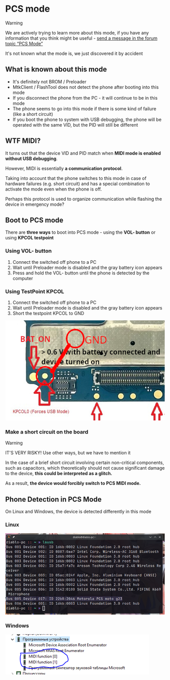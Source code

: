 # PCS mode

> [!WARNING]
> We are actively trying to learn more about this mode, if you have any information that you think might be useful - [send a message in the forum topic “PCS Mode”](https://github.com/orgs/moto-penangf/discussions/8)

It's not known what the mode is, we just discovered it by accident

## What is known about this mode
- It's definitely not BROM / Preloader
- MtkClient / FlashTool does not detect the phone after booting into this mode
- If you disconnect the phone from the PC - it will continue to be in this mode
- The phone seems to go into this mode if there is some kind of failure (like a short circuit)
- If you boot the phone to system with USB debugging, the phone will be operated with the same VID, but the PID will still be different

## WTF MIDI?
It turns out that the device VID and PID match when **MIDI mode is enabled without USB debugging**.

However, MIDI is essentially **a communication protocol**. 

Taking into account that the phone switches to this mode in case of hardware failures (e.g. short circuit) and has a special combination to activate the mode even when the phone is off.

Perhaps this protocol is used to organize communication while flashing the device in emergency mode? 

## Boot to PCS mode
There are **three ways** to boot into PCS mode - using the **VOL- button** or using **KPCOL testpoint**

### Using VOL- button
1. Connect the switched off phone to a PC
2. Wait until Preloader mode is disabled and the gray battery icon appears
3. Press and hold the VOL- button until the phone is detected by the computer

### Using TestPoint KPCOL
1. Connect the switched off phone to a PC
2. Wait until Preloader mode is disabled and the gray battery icon appears
3. Short the testpoint KPCOL to GND

![Image](../files/assets/pcs-mode-kpcol0.png)

### Make a short circuit on the board
> [!WARNING]
> IT'S VERY RISKY! Use other ways, but we have to mention it

In the case of a brief short circuit involving certain non-critical components, such as capacitors, which theoretically should not cause significant damage to the device, **this could be interpreted as a glitch.**

As a result, **the device would forcibly switch to PCS MIDI mode.**

## Phone Detection in PCS Mode
On Linux and Windows, the device is detected differently in this mode

### Linux
![Image](../files/assets/pcs-mode-linux.png)

### Windows
![Image](../files/assets/pcs-mode-windows.png)